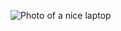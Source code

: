![Photo of a nice laptop](https://c.pxhere.com/photos/98/c5/instagram_social_media_web_pages_internet_communication_the_positioning_of_the_seo_internet_network-574626.jpg!d)
